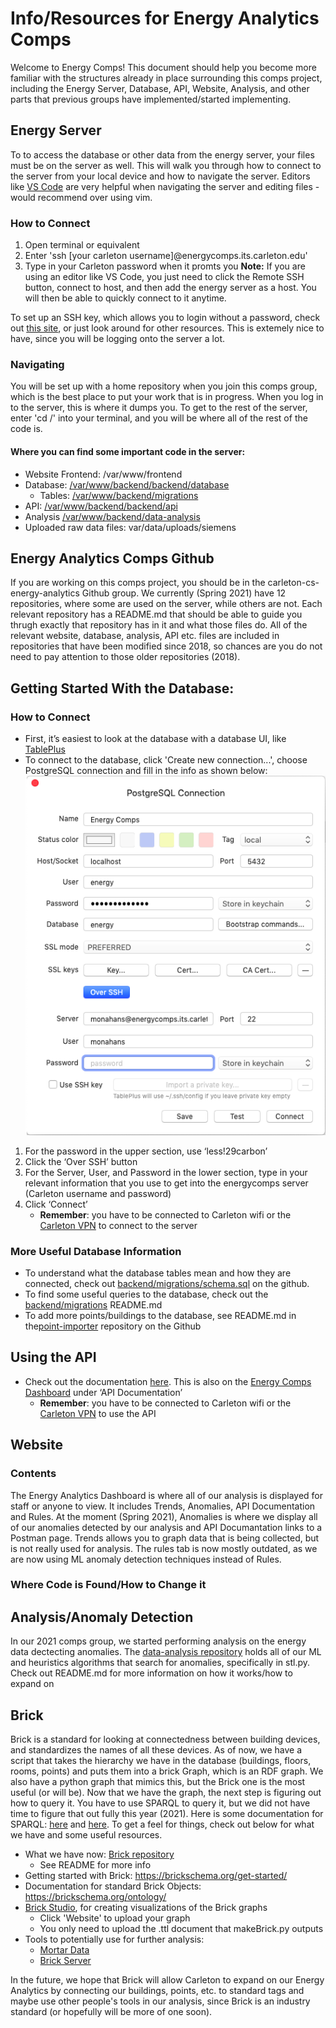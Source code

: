 # Info/Resources for Energy Analytics Comps
Welcome to Energy Comps! This document should help you become more familiar with the structures already in place surrounding this comps project, including the Energy Server, Database, API, Website, Analysis, and other parts that previous groups have implemented/started implementing.

## Energy Server
To to access the database or other data from the energy server, your files must be on the server as well. This will walk you through how to connect to the server from your local device and how to navigate the server. Editors like [VS Code](https://code.visualstudio.com/) are very helpful when navigating the server and editing files - would recommend over using vim.

### How to Connect
1. Open terminal or equivalent
2. Enter 'ssh [your carleton username]@energycomps.its.carleton.edu'
3. Type in your Carleton password when it promts you
**Note:** If you are using an editor like VS Code, you just need to click the Remote SSH button, connect to host, and then add the energy server as a host. You will then be able to quickly connect to it anytime.

To set up an SSH key, which allows you to login without a password, check out [this site](https://www.cyberciti.biz/faq/how-to-set-up-ssh-keys-on-linux-unix/), or just look around for other resources. This is extemely nice to have, since you will be logging onto the server a lot.

### Navigating
You will be set up with a home repository when you join this comps group, which is the best place to put your work that is in progress. When you log in to the server, this is where it dumps you. To get to the rest of the server, enter 'cd /' into your terminal, and you will be where all of the rest of the code is.
#### Where you can find some important code in the server:
- Website Frontend: /var/www/frontend
- Database: [/var/www/backend/backend/database](https://github.com/carleton-cs-energy-analytics/backend/tree/master/backend/database)
    - Tables: [/var/www/backend/migrations](https://github.com/carleton-cs-energy-analytics/backend/tree/master/migrations)
- API: [/var/www/backend/backend/api](https://github.com/carleton-cs-energy-analytics/backend/tree/master/backend/api)
- Analysis [/var/www/backend/data-analysis](https://github.com/carleton-cs-energy-analytics/data-analysis)
- Uploaded raw data files: var/data/uploads/siemens

## Energy Analytics Comps Github
If you are working on this comps project, you should be in the carleton-cs-energy-analytics Github group. We currently (Spring 2021) have 12 repositories, where some are used on the server, while others are not. Each relevant repository has a README.md that should be able to guide you thrugh exactly that repository has in it and what those files do. All of the relevant website, database, analysis, API etc. files are included in repositories that have been modified since 2018, so chances are you do not need to pay attention to those older repositories (2018).

## Getting Started With the Database:
### How to Connect
- First, it’s easiest to look at the database with a database UI, like [TablePlus](https://tableplus.com/)
- To connect to the database, click 'Create new connection...', choose PostgreSQL connection and fill in the info as shown below:
![](TablePlusConnection.png)
1. For the password in the upper section, use ‘less!29carbon’
2. Click the ‘Over SSH’ button
3. For the Server, User, and Password in the lower section, type in your relevant information that you use to get into the energycomps server (Carleton username and password)
4. Click ‘Connect’
    - **Remember**: you have to be connected to Carleton wifi or the [Carleton VPN](https://www.carleton.edu/its/services/accounts/off-campus/) to connect to the server

### More Useful Database Information
- To understand what the database tables mean and how they are connected, check out [backend/migrations/schema.sql](https://github.com/carleton-cs-energy-analytics/backend/blob/master/migrations/schema.sql) on the github.
- To find some useful queries to the database, check out the [backend/migrations](https://github.com/carleton-cs-energy-analytics/backend/tree/master/migrations) README.md
- To add more points/buildings to the database, see README.md in the[point-importer](https://github.com/carleton-cs-energy-analytics/point-importer) repository on the Github

## Using the API
- Check out the documentation [here](https://documenter.getpostman.com/view/14650000/TzJsfy7D). This is also on the [Energy Comps Dashboard](http://energycomps.its.carleton.edu/) under ‘API Documentation’
    - **Remember**: you have to be connected to Carleton wifi or the [Carleton VPN](https://www.carleton.edu/its/services/accounts/off-campus/) to use the API

## Website
### Contents
The Energy Analytics Dashboard is where all of our analysis is displayed for staff or anyone to view. It includes Trends, Anomalies, API Documentation and Rules. At the moment (Spring 2021), Anomalies is where we display all of our anomalies detected by our analysis and API Documantation links to a Postman page. Trends allows you to graph data that is being collected, but is not really used for analysis. The rules tab is now mostly outdated, as we are now using ML anomaly detection techniques instead of Rules.

### Where Code is Found/How to Change it


## Analysis/Anomaly Detection
In our 2021 comps group, we started performing analysis on the energy data dectecting anomalies. The [data-analysis repository](https://github.com/carleton-cs-energy-analytics/data-analysis) holds all of our ML and heuristics algorithms that search for anomalies, specifically in stl.py. Check out README.md for more information on how it works/how to expand on

## Brick
Brick is a standard for looking at connectedness between building devices, and standardizes the names of all these devices. As of now, we have a script that takes the hierarchy we have in the database (buildings, floors, rooms, points) and puts them into a brick Graph, which is an RDF graph. We also have a python graph that mimics this, but the Brick one is the most useful (or will be). Now that we have the graph, the next step is figuring out how to query it. You have to use SPARQL to query it, but we did not have time to figure that out fully this year (2021). Here is some documentation for SPARQL: [here](https://sparqlwrapper.readthedocs.io/en/latest/main.html) and [here](https://www.w3.org/TR/rdf-sparql-query/). To get a feel for things, check out below for what we have and some useful resources.
- What we have now: [Brick repository](https://github.com/carleton-cs-energy-analytics/Brick)
    - See README for more info
- Getting started with Brick: https://brickschema.org/get-started/
- Documentation for standard Brick Objects: https://brickschema.org/ontology/
- [Brick Studio](https://brickschema.org/tools/BrickStudio/), for creating visualizations of the Brick graphs
    - Click 'Website' to upload your graph
    - You only need to upload the .ttl document that makeBrick.py outputs
- Tools to potentially use for further analysis:
    - [Mortar Data](https://mortardata.org/)
    - [Brick Server](https://github.com/BrickSchema/brick-server)

In the future, we hope that Brick will allow Carleton to expand on our Energy Analytics by connecting our buildings, points, etc. to standard tags and maybe use other people's tools in our analysis, since Brick is an industry standard (or hopefully will be more of one soon).